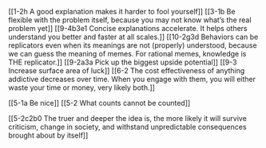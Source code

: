 [[1-2h A good explanation makes it harder to fool yourself]]
[[3-1b Be flexible with the problem itself, because you may not know what’s the real problem yet]]
[[9-4b3e1 Concise explanations accelerate. It helps others understand you better and faster at all scales.]]
[[10-2g3d Behaviors can be replicators even when its meanings are not (properly) understood, because we can guess the meaning of memes. For rational memes, knowledge is THE replicator.]]
[[9-2a3a Pick up the biggest upside potential]]
[[9-3 Increase surface area of luck]]
[[6-2 The cost effectiveness of anything addictive decreases over time. When you engage with them, you will either waste your time or money, very likely both.]]

[[5-1a Be nice]]
[[5-2 What counts cannot be counted]]

[[5-2c2b0 The truer and deeper the idea is, the more likely it will survive criticism, change in society, and withstand unpredictable consequences brought about by itself]]